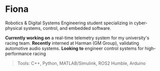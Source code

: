 # Fiona

Robotics & Digital Systems Engineering student specializing in cyber-physical systems, control, and embedded software.

**Currently working on** a real-time telemetry system for my university's racing team.
**Recently** interned at Harman (GM Group), validating automotive audio systems.
**Looking to** engineer control systems for high-performance racing

> Tools: C++, Python, MATLAB/Simulink, ROS2 Humble, Arduino
